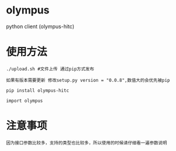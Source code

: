 # olympus

python client (olympus-hitc)

# 使用方法

```
./upload.sh #文件上传 通过pip方式发布 

如果有版本需要更新 修改setup.py version = "0.0.8",数值大的会优先被pip 

pip install olympus-hitc

import olympus

```


# 注意事项

```
因为接口参数比较多，支持的类型也比较多，所以使用的时候请仔细看一遍参数说明

```